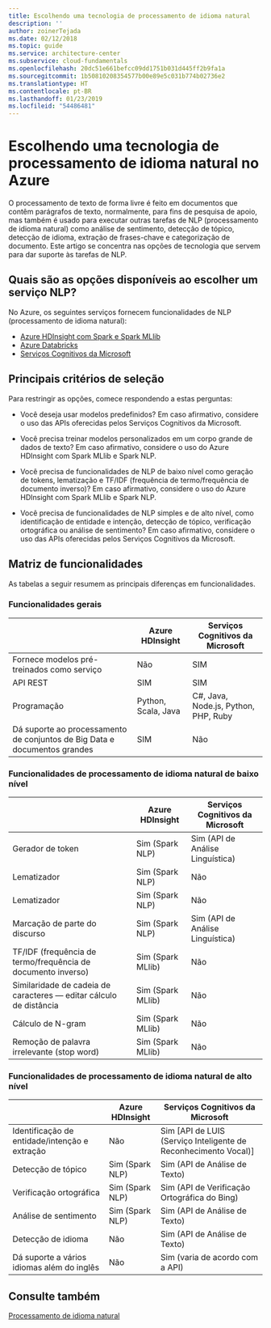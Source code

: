 ```yaml
---
title: Escolhendo uma tecnologia de processamento de idioma natural
description: ''
author: zoinerTejada
ms.date: 02/12/2018
ms.topic: guide
ms.service: architecture-center
ms.subservice: cloud-fundamentals
ms.openlocfilehash: 20dc51e661befcc09dd1751b031d445ff2b9fa1a
ms.sourcegitcommit: 1b50810208354577b00e89e5c031b774b02736e2
ms.translationtype: HT
ms.contentlocale: pt-BR
ms.lasthandoff: 01/23/2019
ms.locfileid: "54486481"
---
```

# <a name="choosing-a-natural-language-processing-technology-in-azure"></a>Escolhendo uma tecnologia de processamento de idioma natural no Azure

O processamento de texto de forma livre é feito em documentos que contêm parágrafos de texto, normalmente, para fins de pesquisa de apoio, mas também é usado para executar outras tarefas de NLP (processamento de idioma natural) como análise de sentimento, detecção de tópico, detecção de idioma, extração de frases-chave e categorização de documento. Este artigo se concentra nas opções de tecnologia que servem para dar suporte às tarefas de NLP.

<!-- markdownlint-disable MD026 -->

## <a name="what-are-your-options-when-choosing-an-nlp-service"></a>Quais são as opções disponíveis ao escolher um serviço NLP?

<!-- markdownlint-enable MD026 -->

No Azure, os seguintes serviços fornecem funcionalidades de NLP (processamento de idioma natural):

- [Azure HDInsight com Spark e Spark MLlib](/azure/hdinsight/spark/apache-spark-overview)
- [Azure Databricks](/azure/azure-databricks/what-is-azure-databricks)
- [Serviços Cognitivos da Microsoft](/azure/cognitive-services/welcome)

## <a name="key-selection-criteria"></a>Principais critérios de seleção

Para restringir as opções, comece respondendo a estas perguntas:

- Você deseja usar modelos predefinidos? Em caso afirmativo, considere o uso das APIs oferecidas pelos Serviços Cognitivos da Microsoft.

- Você precisa treinar modelos personalizados em um corpo grande de dados de texto? Em caso afirmativo, considere o uso do Azure HDInsight com Spark MLlib e Spark NLP.

- Você precisa de funcionalidades de NLP de baixo nível como geração de tokens, lematização e TF/IDF (frequência de termo/frequência de documento inverso)? Em caso afirmativo, considere o uso do Azure HDInsight com Spark MLlib e Spark NLP.

- Você precisa de funcionalidades de NLP simples e de alto nível, como identificação de entidade e intenção, detecção de tópico, verificação ortográfica ou análise de sentimento? Em caso afirmativo, considere o uso das APIs oferecidas pelos Serviços Cognitivos da Microsoft.

## <a name="capability-matrix"></a>Matriz de funcionalidades

As tabelas a seguir resumem as principais diferenças em funcionalidades.

### <a name="general-capabilities"></a>Funcionalidades gerais

| | Azure HDInsight | Serviços Cognitivos da Microsoft |
| --- | --- | --- |
| Fornece modelos pré-treinados como serviço | Não  | SIM |
| API REST | SIM | SIM |
| Programação | Python, Scala, Java | C#, Java, Node.js, Python, PHP, Ruby |
| Dá suporte ao processamento de conjuntos de Big Data e documentos grandes | SIM | Não  |

### <a name="low-level-natural-language-processing-capabilities"></a>Funcionalidades de processamento de idioma natural de baixo nível

| | Azure HDInsight | Serviços Cognitivos da Microsoft |  
| --- | --- | --- |
| Gerador de token | Sim (Spark NLP) | Sim (API de Análise Linguística) |
| Lematizador | Sim (Spark NLP) | Não  |
| Lematizador | Sim (Spark NLP) | Não  |
| Marcação de parte do discurso | Sim (Spark NLP) | Sim (API de Análise Linguística) |
| TF/IDF (frequência de termo/frequência de documento inverso) | Sim (Spark MLlib) | Não  |
| Similaridade de cadeia de caracteres &mdash; editar cálculo de distância | Sim (Spark MLlib) | Não  |
| Cálculo de N-gram | Sim (Spark MLlib) | Não  |
| Remoção de palavra irrelevante (stop word) | Sim (Spark MLlib) | Não  |

### <a name="high-level-natural-language-processing-capabilities"></a>Funcionalidades de processamento de idioma natural de alto nível

| | Azure HDInsight | Serviços Cognitivos da Microsoft |
| --- | --- | --- |
| Identificação de entidade/intenção e extração | Não  | Sim [API de LUIS (Serviço Inteligente de Reconhecimento Vocal)] |
| Detecção de tópico | Sim (Spark NLP) | Sim (API de Análise de Texto) |
| Verificação ortográfica | Sim (Spark NLP) | Sim (API de Verificação Ortográfica do Bing) |
| Análise de sentimento | Sim (Spark NLP) | Sim (API de Análise de Texto) |
| Detecção de idioma | Não  | Sim (API de Análise de Texto) |
| Dá suporte a vários idiomas além do inglês | Não  | Sim (varia de acordo com a API) |

## <a name="see-also"></a>Consulte também

[Processamento de idioma natural](../scenarios/natural-language-processing.md)

